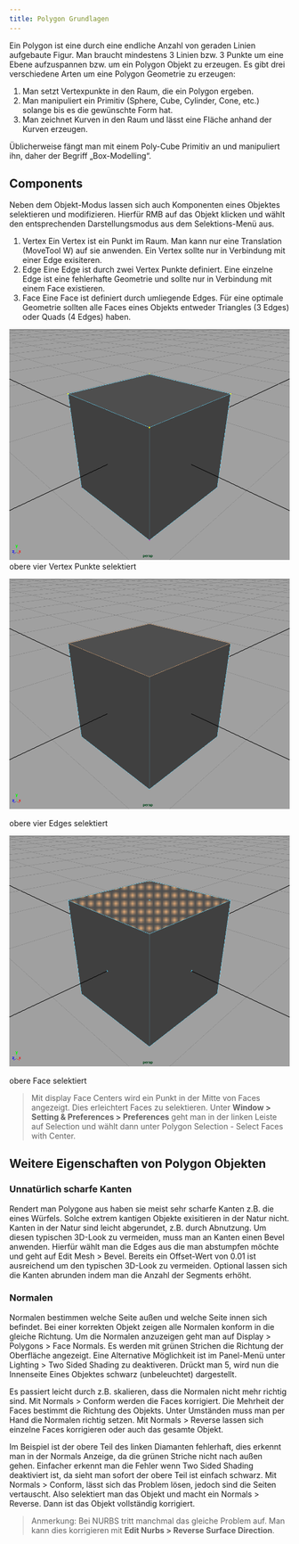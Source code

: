 ```yaml
---
title: Polygon Grundlagen
---
```


Ein Polygon ist eine durch eine endliche Anzahl von geraden Linien aufgebaute Figur. Man braucht mindestens 3 Linien bzw. 3 Punkte um eine Ebene aufzuspannen bzw. um ein Polygon Objekt zu erzeugen. Es gibt drei verschiedene Arten um eine Polygon Geometrie zu erzeugen:

1. Man setzt Vertexpunkte in den Raum, die ein Polygon ergeben.
2. Man manipuliert ein Primitiv (Sphere, Cube, Cylinder, Cone, etc.) solange bis es die gewünschte Form hat.
3. Man zeichnet Kurven in den Raum und lässt eine Fläche anhand der Kurven erzeugen.

Üblicherweise fängt man mit einem Poly-Cube Primitiv an und manipuliert ihn, daher der Begriff „Box-Modelling“.

## Components

Neben dem Objekt-Modus lassen sich auch Komponenten eines Objektes selektieren und modifizieren. Hierfür RMB auf das Objekt klicken und wählt den entsprechenden Darstellungsmodus aus dem Selektions-Menü aus.

1. Vertex Ein Vertex ist ein Punkt im Raum. Man kann nur eine Translation (MoveTool W) auf sie anwenden. Ein Vertex sollte nur in Verbindung mit einer Edge exisiteren.
2. Edge Eine Edge ist durch zwei Vertex Punkte definiert. Eine einzelne Edge ist eine fehlerhafte Geometrie und sollte nur in Verbindung mit einem Face existieren.
3. Face Eine Face ist definiert durch umliegende Edges. Für eine optimale Geometrie sollten alle Faces eines Objekts entweder Triangles (3 Edges) oder Quads (4 Edges) haben.

![](../../../assets/04b_modelling-polygon/images/02_grundlagen/vertex.png)
obere vier Vertex Punkte selektiert

![](../../../assets/04b_modelling-polygon/images/02_grundlagen/Edges.png)

obere vier Edges selektiert

![](../../../assets/04b_modelling-polygon/images/02_grundlagen/face.png)

obere Face selektiert

> Mit display Face Centers wird ein Punkt in der Mitte von Faces angezeigt. Dies erleichtert Faces zu selektieren. Unter **Window > Setting & Preferences > Preferences** geht man in der linken Leiste auf Selection und wählt dann unter Polygon Selection - Select Faces with Center.

## Weitere Eigenschaften von Polygon Objekten

### Unnatürlich scharfe Kanten

Rendert man Polygone aus haben sie meist sehr scharfe Kanten z.B. die eines Würfels. Solche extrem kantigen Objekte exisitieren in der Natur nicht. Kanten in der Natur sind leicht abgerundet, z.B. durch Abnutzung. Um diesen typischen 3D-Look zu vermeiden, muss man an Kanten einen Bevel anwenden. Hierfür wählt man die Edges aus die man abstumpfen möchte und geht auf Edit Mesh > Bevel. Bereits ein Offset-Wert von 0.01 ist ausreichend um den typischen 3D-Look zu vermeiden. Optional lassen sich die Kanten abrunden indem man die Anzahl der Segments erhöht.

### Normalen

Normalen bestimmen welche Seite außen und welche Seite innen sich befindet. Bei einer korrekten Objekt zeigen alle Normalen konform in die gleiche Richtung. Um die Normalen anzuzeigen geht man auf Display > Polygons > Face Normals. Es werden mit grünen Strichen die Richtung der Oberfläche angezeigt. Eine Alternative Möglichkeit ist im Panel-Menü unter Lighting > Two Sided Shading zu deaktiveren. Drückt man 5, wird nun die Innenseite Eines Objektes schwarz (unbeleuchtet) dargestellt.

Es passiert leicht durch z.B. skalieren, dass die Normalen nicht mehr richtig sind. Mit Normals > Conform werden die Faces korrigiert. Die Mehrheit der Faces bestimmt die Richtung des Objekts. Unter Umständen muss man per Hand die Normalen richtig setzen. Mit Normals > Reverse lassen sich einzelne Faces korrigieren oder auch das gesamte Objekt.

Im Beispiel ist der obere Teil des linken Diamanten fehlerhaft, dies erkennt man in der Normals Anzeige, da die grünen Striche nicht nach außen gehen. Einfacher erkennt man die Fehler wenn Two Sided Shading deaktiviert ist, da sieht man sofort der obere Teil ist einfach schwarz. Mit Normals > Conform, lässt sich das Problem lösen, jedoch sind die Seiten vertauscht. Also selektiert man das Objekt und macht ein Normals > Reverse. Dann ist das Objekt vollständig korrigiert.

> Anmerkung: Bei NURBS tritt manchmal das gleiche Problem auf. Man kann dies korrigieren mit **Edit Nurbs > Reverse Surface Direction**.

